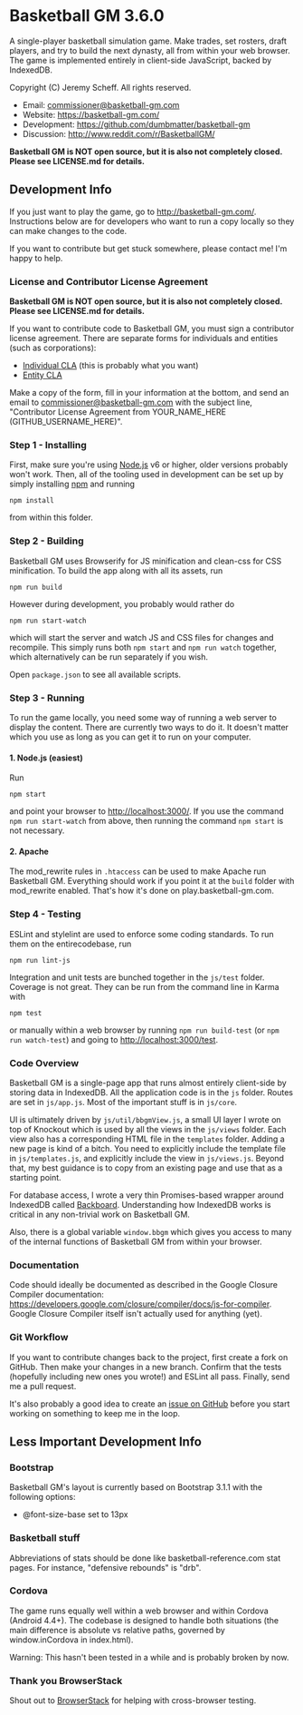# Basketball GM 3.6.0

A single-player basketball simulation game. Make trades, set rosters, draft
players, and try to build the next dynasty, all from within your web browser.
The game is implemented entirely in client-side JavaScript, backed by IndexedDB.

Copyright (C) Jeremy Scheff. All rights reserved.

* Email: commissioner@basketball-gm.com
* Website: <https://basketball-gm.com/>
* Development: <https://github.com/dumbmatter/basketball-gm>
* Discussion: <http://www.reddit.com/r/BasketballGM/>

**Basketball GM is NOT open source, but it is also not completely closed. Please
see LICENSE.md for details.**

## Development Info

If you just want to play the game, go to <http://basketball-gm.com/>.
Instructions below are for developers who want to run a copy locally so they can
make changes to the code.

If you want to contribute but get stuck somewhere, please contact me! I'm happy
to help.

### License and Contributor License Agreement

**Basketball GM is NOT open source, but it is also not completely closed. Please
see LICENSE.md for details.**

If you want to contribute code to Basketball GM, you must sign a contributor
license agreement. There are separate forms for individuals and entities (such
as corporations):

* [Individual CLA](CLA-individual.md) (this is probably what you want)
* [Entity CLA](CLA-entity.md)

Make a copy of the form, fill in your information at the bottom, and send an
email to commissioner@basketball-gm.com with the subject line, "Contributor
License Agreement from YOUR_NAME_HERE (GITHUB_USERNAME_HERE)".

### Step 1 - Installing

First, make sure you're using [Node.js](https://nodejs.org/) v6 or higher, older
versions probably won't work. Then, all of the tooling used in development can
be set up by simply installing [npm](https://www.npmjs.com/) and running

    npm install

from within this folder.

### Step 2 - Building

Basketball GM uses Browserify for JS minification and clean-css for
CSS minification. To build the app along with all its assets, run

    npm run build

However during development, you probably would rather do

    npm run start-watch

which will start the server and watch JS and CSS files for changes and
recompile. This simply runs both `npm start` and `npm run watch` together, which
alternatively can be run separately if you wish.

Open `package.json` to see all available scripts.

### Step 3 - Running

To run the game locally, you need some way of running a web server to display
the content. There are currently two ways to do it. It doesn't matter which
you use as long as you can get it to run on your computer.

#### 1. Node.js (easiest)

Run

    npm start

and point your browser to <http://localhost:3000/>. If you use the command
`npm run start-watch` from above, then running the command `npm start` is not
necessary.

#### 2. Apache

The mod_rewrite rules in `.htaccess` can be used to make Apache run Basketball
GM. Everything should work if you point it at the `build` folder with
mod_rewrite enabled. That's how it's done on play.basketball-gm.com.

### Step 4 - Testing

ESLint and stylelint are used to enforce some coding standards. To run them on
the entirecodebase, run

    npm run lint-js

Integration and unit tests are bunched together in the `js/test` folder.
Coverage is not great. They can be run from the command line in Karma with

    npm test

or manually within a web browser by running `npm run build-test` (or
`npm run watch-test`) and going to <http://localhost:3000/test>.

### Code Overview

Basketball GM is a single-page app that runs almost entirely client-side by
storing data in IndexedDB. All the application code is in the `js` folder.
Routes are set in `js/app.js`. Most of the important stuff is in `js/core`.

UI is ultimately driven by `js/util/bbgmView.js`, a small UI layer I wrote on
top of Knockout which is used by all the views in the `js/views` folder. Each
view also has a corresponding HTML file in the `templates` folder. Adding a new
page is kind of a bitch. You need to explicitly include the template file in
`js/templates.js`, and explicitly include the view in `js/views.js`. Beyond
that, my best guidance is to copy from an existing page and use that as a
starting point.

For database access, I wrote a very thin Promises-based wrapper around IndexedDB
called [Backboard](https://github.com/dumbmatter/backboard). Understanding how
IndexedDB works is critical in any non-trivial work on Basketball GM.

Also, there is a global variable `window.bbgm` which gives you access to many of
the internal functions of Basketball GM from within your browser.

### Documentation

Code should ideally be documented as described in the Google Closure Compiler
documentation:
<https://developers.google.com/closure/compiler/docs/js-for-compiler>.
Google Closure Compiler itself isn't actually used for anything (yet).

### Git Workflow

If you want to contribute changes back to the project, first create a fork on
GitHub. Then make your changes in a new branch. Confirm that the tests
(hopefully including new ones you wrote!) and ESLint all pass. Finally, send me
a pull request.

It's also probably a good idea to create an [issue on
GitHub](https://github.com/dumbmatter/basketball-gm/issues) before you start
working on something to keep me in the loop.

## Less Important Development Info

### Bootstrap

Basketball GM's layout is currently based on Bootstrap 3.1.1 with the following
options:

* @font-size-base set to 13px

### Basketball stuff

Abbreviations of stats should be done like basketball-reference.com stat pages.
For instance, "defensive rebounds" is "drb".

### Cordova

The game runs equally well within a web browser and within Cordova (Android
4.4+). The codebase is designed to handle both situations (the main difference
is absolute vs relative paths, governed by window.inCordova in index.html).

Warning: This hasn't been tested in a while and is probably broken by now.

### Thank you BrowserStack

Shout out to [BrowserStack](https://www.browserstack.com/) for helping with
cross-browser testing.
